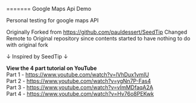 =======
Google Maps Api Demo

Personal testing for google maps API

Originally Forked from https://github.com/pauldessert/SeedTip
Changed Remote to Original repository since contents started to have nothing
to do with original fork

↓ Inspired by SeedTip ↓

<b>View the 4 part tutorial on YouTube</b><br>
Part 1 - https://www.youtube.com/watch?v=lVhDux1vmIU<br>
Part 2 - https://www.youtube.com/watch?v=ygNn7P-Fas4<br>
Part 3 - https://www.youtube.com/watch?v=vImMDfaqA2A<br>
Part 4 - https://www.youtube.com/watch?v=Hv76o8PEKwk<br>
